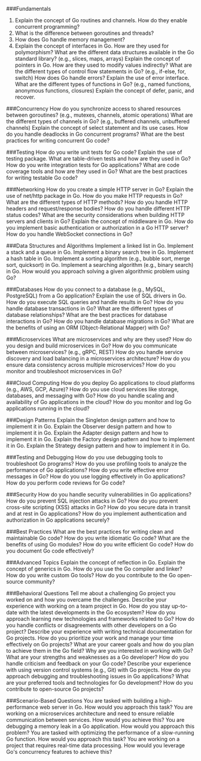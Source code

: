 ###Fundamentals

1. Explain the concept of Go routines and channels. How do they enable concurrent programming?
2. What is the difference between goroutines and threads?
3. How does Go handle memory management?
4. Explain the concept of interfaces in Go. How are they used for polymorphism?
What are the different data structures available in the Go standard library? (e.g., slices, maps, arrays)
Explain the concept of pointers in Go. How are they used to modify values indirectly?
What are the different types of control flow statements in Go? (e.g., if-else, for, switch)
How does Go handle errors? Explain the use of error interface.
What are the different types of functions in Go? (e.g., named functions, anonymous functions, closures)
Explain the concept of defer, panic, and recover.

###Concurrency
How do you synchronize access to shared resources between goroutines? (e.g., mutexes, channels, atomic operations)
What are the different types of channels in Go? (e.g., buffered channels, unbuffered channels)
Explain the concept of select statement and its use cases.
How do you handle deadlocks in Go concurrent programs?
What are the best practices for writing concurrent Go code?

###Testing
How do you write unit tests for Go code? Explain the use of testing package.
What are table-driven tests and how are they used in Go?
How do you write integration tests for Go applications?
What are code coverage tools and how are they used in Go?
What are the best practices for writing testable Go code?

###Networking
How do you create a simple HTTP server in Go?
Explain the use of net/http package in Go.
How do you make HTTP requests in Go?
What are the different types of HTTP methods?
How do you handle HTTP headers and request/response bodies?
How do you handle different HTTP status codes?
What are the security considerations when building HTTP servers and clients in Go?
Explain the concept of middleware in Go.
How do you implement basic authentication or authorization in a Go HTTP server?
How do you handle WebSocket connections in Go?

###Data Structures and Algorithms
Implement a linked list in Go.
Implement a stack and a queue in Go.
Implement a binary search tree in Go.
Implement a hash table in Go.
Implement a sorting algorithm (e.g., bubble sort, merge sort, quicksort) in Go.
Implement a searching algorithm (e.g., binary search) in Go.
How would you approach solving a given algorithmic problem using Go?

###Databases
How do you connect to a database (e.g., MySQL, PostgreSQL) from a Go application?
Explain the use of SQL drivers in Go.
How do you execute SQL queries and handle results in Go?
How do you handle database transactions in Go?
What are the different types of database relationships?
What are the best practices for database interactions in Go?
How do you handle database migrations in Go?
What are the benefits of using an ORM (Object-Relational Mapper) with Go?

###Microservices
What are microservices and why are they used?
How do you design and build microservices in Go?
How do you communicate between microservices? (e.g., gRPC, REST)
How do you handle service discovery and load balancing in a microservices architecture?
How do you ensure data consistency across multiple microservices?
How do you monitor and troubleshoot microservices in Go?

###Cloud Computing
How do you deploy Go applications to cloud platforms (e.g., AWS, GCP, Azure)?
How do you use cloud services like storage, databases, and messaging with Go?
How do you handle scaling and availability of Go applications in the cloud?
How do you monitor and log Go applications running in the cloud?

###Design Patterns
Explain the Singleton design pattern and how to implement it in Go.
Explain the Observer design pattern and how to implement it in Go.
Explain the Adapter design pattern and how to implement it in Go.
Explain the Factory design pattern and how to implement it in Go.
Explain the Strategy design pattern and how to implement it in Go.

###Testing and Debugging
How do you use debugging tools to troubleshoot Go programs?
How do you use profiling tools to analyze the performance of Go applications?
How do you write effective error messages in Go?
How do you use logging effectively in Go applications?
How do you perform code reviews for Go code?

###Security
How do you handle security vulnerabilities in Go applications?
How do you prevent SQL injection attacks in Go?
How do you prevent cross-site scripting (XSS) attacks in Go?
How do you secure data in transit and at rest in Go applications?
How do you implement authentication and authorization in Go applications securely?

###Best Practices
What are the best practices for writing clean and maintainable Go code?
How do you write idiomatic Go code?
What are the benefits of using Go modules?
How do you write efficient Go code?
How do you document Go code effectively?

###Advanced Topics
Explain the concept of reflection in Go.
Explain the concept of generics in Go.
How do you use the Go compiler and linker?
How do you write custom Go tools?
How do you contribute to the Go open-source community?

###Behavioral Questions
Tell me about a challenging Go project you worked on and how you overcame the challenges.
Describe your experience with working on a team project in Go.
How do you stay up-to-date with the latest developments in the Go ecosystem?
How do you approach learning new technologies and frameworks related to Go?
How do you handle conflicts or disagreements with other developers on a Go project?
Describe your experience with writing technical documentation for Go projects.
How do you prioritize your work and manage your time effectively on Go projects?
What are your career goals and how do you plan to achieve them in the Go field?
Why are you interested in working with Go?
What are your strengths and weaknesses as a Go developer?
How do you handle criticism and feedback on your Go code?
Describe your experience with using version control systems (e.g., Git) with Go projects.
How do you approach debugging and troubleshooting issues in Go applications?
What are your preferred tools and technologies for Go development?
How do you contribute to open-source Go projects?

###Scenario-Based Questions
You are tasked with building a high-performance web server in Go. How would you approach this task?
You are working on a microservices architecture and need to ensure reliable communication between services. How would you achieve this?
You are debugging a memory leak in a Go application. How would you approach this problem?
You are tasked with optimizing the performance of a slow-running Go function. How would you approach this task?
You are working on a project that requires real-time data processing. How would you leverage Go's concurrency features to achieve this?
